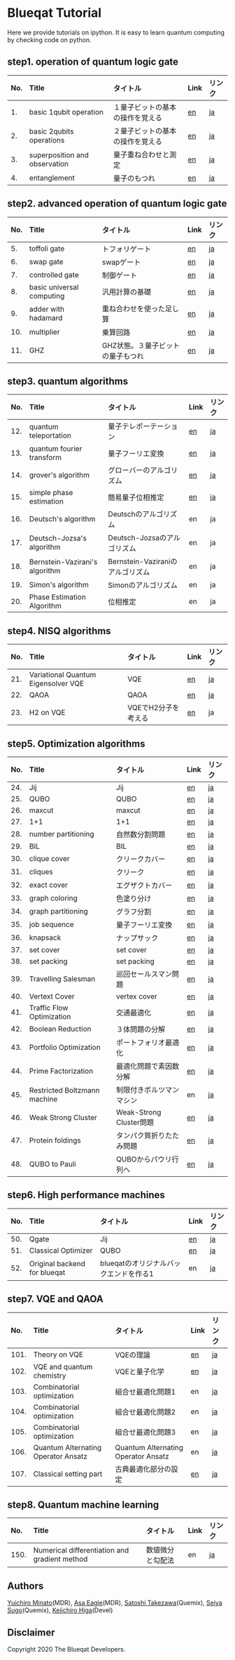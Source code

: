 Blueqat Tutorial
====================

Here we provide tutorials on ipython. It is easy to learn quantum computing by checking code on python.

step1. operation of quantum logic gate
--------------------

|No.|Title|タイトル|Link|リンク|
|:---|:---|:---|:---|:---|
|1.|basic 1qubit operation|１量子ビットの基本の操作を覚える|<a href="tutorial/001_basic_circuit.ipynb">en</a>|<a href="tutorial-ja/001_basic_one_qubit.ipynb">ja</a>|
|2.|basic 2qubits operations|２量子ビットの基本の操作を覚える|<a href="tutorial/002_basic_two_qubits.ipynb">en</a>|<a href="tutorial-ja/002_basic_two_qubits.ipynb">ja</a>|
|3.|superposition and observation|量子重ね合わせと測定|<a href="tutorial/003_basic_superposition.ipynb">en</a>|<a href="tutorial-ja/003_basic_superposition.ipynb">ja</a>|
|4.|entanglement|量子のもつれ|<a href="tutorial/004_basic_entanglement.ipynb">en</a>|<a href="tutorial-ja/004_basic_entanglement.ipynb">ja</a>|

step2. advanced operation of quantum logic gate
--------------------

|No.|Title|タイトル|Link|リンク|
|:---|:---|:---|:---|:---|
|5.|toffoli gate|トフォリゲート|<a href="tutorial/005_basic_toffoli.ipynb">en</a>|<a href="tutorial-ja/005_basic_toffoli.ipynb">ja</a>|
|6.|swap gate|swapゲート|<a href="tutorial/006_basic_swap.ipynb">en</a>|<a href="tutorial-ja/006_basic_swap.ipynb">ja</a>|
|7.|controlled gate|制御ゲート|<a href="tutorial/007_basic_control.ipynb">en</a>|<a href="tutorial-ja/007_basic_control.ipynb">ja</a>|
|8.|basic universal computing|汎用計算の基礎|<a href="tutorial/008_basic_general.ipynb">en</a>|<a href="tutorial-ja/008_basic_general.ipynb">ja</a>|
|9.|adder with hadamard|重ね合わせを使った足し算|<a href="tutorial/009_basic_adder_hadamard.ipynb">en</a>|<a href="tutorial-ja/009_basic_adder_hadamard.ipynb">ja</a>|
|10.|multiplier|乗算回路|<a href="tutorial/010_basic_multi.ipynb">en</a>|<a href="tutorial-ja/010_basic_multi.ipynb">ja</a>|
|11.|GHZ|GHZ状態。３量子ビットの量子もつれ|<a href="tutorial/011_basic_ghz.ipynb">en</a>|<a href="tutorial-ja/011_basic_ghz.ipynb">ja</a>|

step3. quantum algorithms
--------------------

|No.|Title|タイトル|Link|リンク|
|:---|:---|:---|:---|:---|
|12.|quantum teleportation|量子テレポーテーション|<a href="tutorial/012_algo_teleportation.ipynb">en</a>|<a href="tutorial-ja/012_algo_teleportation.ipynb">ja</a>|
|13.|quantum fourier transform|量子フーリエ変換|<a href="tutorial/013_algo_qft.ipynb">en</a>|<a href="tutorial-ja/013_algo_qft.ipynb">ja</a>|
|14.|grover's algorithm|グローバーのアルゴリズム|<a href="tutorial/014_algo_grover.ipynb">en</a>|<a href="tutorial-ja/014_algo_grover.ipynb">ja</a>|
|15.|simple phase estimation|簡易量子位相推定|<a href="tutorial/015_algo_pea_simple.ipynb">en</a>|<a href="tutorial-ja/015_algo_pea_simple.ipynb">ja</a>|
|16.|Deutsch's algorithm|Deutschのアルゴリズム|en|ja| <!--_algo_deutsch-->
|17.|Deutsch-Jozsa's algorithm|Deutsch-Jozsaのアルゴリズム|en|ja| <!--_algo_deutsch-->
|18.|Bernstein-Vazirani's algorithm|Bernstein-Vaziraniのアルゴリズム|en|ja| <!--_algo_bernstein_vazirani-->
|19.|Simon's algorithm|Simonのアルゴリズム|en|ja| <!--_algo_simon-->
|20.|Phase Estimation Algorithm|位相推定|en|ja| <!--_algo_pea-->

step4. NISQ algorithms
--------------------

|No.|Title|タイトル|Link|リンク|
|:---|:---|:---|:---|:---|
|21.|Variational Quantum Eigensolver VQE|VQE|<a href="tutorial/021_algo_vqe.ipynb">en</a>|<a href="tutorial-ja/021_algo_vqe.ipynb">ja</a>|
|22.|QAOA|QAOA|<a href="tutorial/022_algo_qaoa.ipynb">en</a>|<a href="tutorial-ja/022_algo_qaoa.ipynb">ja</a>|
|23.|H2 on VQE|VQEでH2分子を考える|<a href="tutorial/023_h2_on_vqe.ipynb">en</a>|ja|

step5. Optimization algorithms
--------------------

|No.|Title|タイトル|Link|リンク|
|:---|:---|:---|:---|:---|
|24.|Jij|Jij|<a href="tutorial/024_jij.ipynb">en</a>|<a href="tutorial-ja/023_anneal_jij.ipynb">ja</a>|
|25.|QUBO|QUBO|<a href="tutorial/025_qubo.ipynb">en</a>|<a href="tutorial-ja/024_anneal_qubo.ipynb">ja</a>|
|26.|maxcut|maxcut|<a href="tutorial/026_maxcut.ipynb">en</a>|<a href="tutorial-ja/025_maxcut.ipynb">ja</a>|
|27.|1+1|1+1|<a href="tutorial/027_one_plus_one.ipynb">en</a>|<a href="tutorial-ja/026_one_plus_one.ipynb">ja</a>|
|28.|number partitioning|自然数分割問題|<a href="tutorial/028_numberpartitioning.ipynb">en</a>|<a href="tutorial-ja/027_numberpartitioning.ipynb">ja</a>|
|29.|BIL|BIL|<a href="tutorial/029_BIL.ipynb">en</a>|<a href="tutorial-ja/028_BIL.ipynb">ja</a>|
|30.|clique cover|クリークカバー|<a href="tutorial/030_clique_cover.ipynb">en</a>|<a href="tutorial-ja/029_clique_cover.ipynb">ja</a>|
|31.|cliques|クリーク|<a href="tutorial/031_cliques.ipynb">en</a>|<a href="tutorial-ja/030_cliques.ipynb">ja</a>|
|32.|exact cover|エグザクトカバー|<a href="tutorial/032_exact_cover.ipynb">en</a>|<a href="tutorial-ja/031_exact_cover.ipynb">ja</a>|
|33.|graph coloring|色塗り分け|<a href="tutorial/033_graph_coloring.ipynb">en</a>|<a href="tutorial-ja/032_graph_coloring.ipynb">ja</a>|
|34.|graph partitioning|グラフ分割|<a href="tutorial/034_graph_partitioning.ipynb">en</a>|<a href="tutorial-ja/033_graph_partitioning.ipynb">ja</a>|
|35.|job sequence|量子フーリエ変換|<a href="tutorial/035_job_sequencing_with_integer_lengths.ipynb">en</a>|<a href="tutorial-ja/034_job_sequencing_with_integer_lengths.ipynb">ja</a>|
|36.|knapsack|ナップサック|<a href="tutorial/036_knapsack_with_integer_weights.ipynb">en</a>|<a href="tutorial-ja/035_knapsack_with_integer_weights.ipynb">ja</a>|
|37.|set cover|set cover|<a href="tutorial/037_set_cover.ipynb">en</a>|<a href="tutorial-ja/036_set_cover.ipynb">ja</a>|
|38.|set packing|set packing|<a href="tutorial/038_set_packing.ipynb">en</a>|<a href="tutorial-ja/037_set_packing.ipynb">ja</a>|
|39.|Travelling Salesman|巡回セールスマン問題|<a href="tutorial/039_tsp.ipynb">en</a>|<a href="tutorial-ja/038_tsp.ipynb">ja</a>|
|40.|Vertext Cover|vertex cover|<a href="tutorial/040_vertex_cover.ipynb">en</a>|<a href="tutorial-ja/039_vertex_cover.ipynb">ja</a>|
|41.|Traffic Flow Optimization|交通最適化|<a href="tutorial/041_traffic_flow_optimization.ipynb">en</a>|<a href="tutorial-ja/040_traffic_flow_optimization.ipynb">ja</a>|
|42.|Boolean Reduction|３体問題の分解|<a href="tutorial/042_boolean_reduction.ipynb">en</a>|<a href="tutorial-ja/041_boolean_reduction.ipynb">ja</a>|
|43.|Portfolio Optimization|ポートフォリオ最適化|<a href="tutorial/043_portfolio_optimization.ipynb">en</a>|<a href="tutorial-ja/042_portfolio_optimization.ipynb">ja</a>|
|44.|Prime Factorization|最適化問題で素因数分解|<a href="tutorial/044_prime_factorization.ipynb">en</a>|<a href="tutorial-ja/043_prime_factorization.ipynb">ja</a>|
|45.|Restricted Boltzmann machine|制限付きボルツマンマシン|en|<a href="tutorial-ja/044_rbm_sampling.ipynb">ja</a>| <!-- 追加 -->
|46.|Weak Strong Cluster|Weak-Strong Cluster問題|<a href="tutorial/045_weak_strong_cluster.ipynb">en</a>|<a href="tutorial-ja/045_weak_strong_cluster.ipynb">ja</a>|
|47.|Protein foldings|タンパク質折りたたみ問題|<a href="tutorial/046_protein_foldings.ipynb">en</a>|<a href="tutorial-ja/046_protein_foldings.ipynb">ja</a>|
|48.|QUBO to Pauli|QUBOからパウリ行列へ|<a href="tutorial/047_QUBO_to_Pauli.ipynb">en</a>|<a href="tutorial-ja/047_QUBO_to_Pauli.ipynb">ja</a>|

step6. High performance machines
--------------------

|No.|Title|タイトル|Link|リンク|
|:---|:---|:---|:---|:---|
|50.|Qgate|Jij|<a href="tutorial/050_qgate.ipynb">en</a>|<a href="tutorial-ja/050_qgate.ipynb">ja</a>|
|51.|Classical Optimizer|QUBO|<a href="tutorial/051_classical_opt.ipynb">en</a>|<a href="tutorial-ja/051_classical_opt.ipynb">ja</a>|
|52.|Original backend for blueqat|blueqatのオリジナルバックエンドを作る1|en|<a href="tutorial-ja/052_backend1.ipynb">ja</a>|

step7. VQE and QAOA 
--------------------

|No.|Title|タイトル|Link|リンク|
|:---|:---|:---|:---|:---|
|101.|Theory on VQE|VQEの理論|<a href="tutorial/101_vqe_qaoa01.ipynb">en</a>|<a href="tutorial-ja/101_vqe_qaoa01.ipynb">ja</a>|
|102.|VQE and quantum chemistry|VQEと量子化学|<a href="tutorial/102_vqe_qaoa02.ipynb">en</a>|<a href="tutorial-ja/102_vqe_qaoa02.ipynb">ja</a>|
|103.|Combinatorial optimization|組合せ最適化問題1|en|<a href="tutorial-ja/103_vqe_qaoa03.ipynb">ja</a>|
|104.|Combinatorial optimization|組合せ最適化問題2|en|<a href="tutorial-ja/104_vqe_qaoa04.ipynb">ja</a>|
|105.|Combinatorial optimization|組合せ最適化問題3|en|<a href="tutorial-ja/105_vqe_qaoa05.ipynb">ja</a>|
|106.|Quantum Alternating Operator Ansatz|Quantum Alternating Operator Ansatz|en|<a href="tutorial-ja/106_vqe_qaoa06.ipynb">ja</a>|
|107.|Classical setting part|古典最適化部分の設定|<a href="tutorial/107_vqe_qaoa07.ipynb">en</a>|<a href="tutorial-ja/107_vqe_qaoa07.ipynb">ja</a>|

step8. Quantum machine learning
--------------------

|No.|Title|タイトル|Link|リンク|
|:---|:---|:---|:---|:---|
|150.|Numerical differentiation and gradient method|数値微分と勾配法|en|<a href="tutorial-ja/150_grad.ipynb">ja</a>|

Authors
----------
[Yuichiro Minato](https://github.com/minatoyuichiro)(MDR), [Asa Eagle](https://github.com/Morning777)(MDR), [Satoshi Takezawa](https://github.com/takebozu)(Quemix), [Seiya Sugo](https://github.com/seiya-sugo)(Quemix), [Keiichiro Higa](https://github.com/KeiichiroHiga)(Devel)

Disclaimer
----------
Copyright 2020 The Blueqat Developers.

